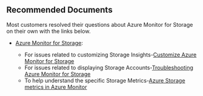 <properties
	pageTitle="For any issues related to Azure Monitor for Storage, customizing insights,troubleshooting and understanding storage metrics"
	description="For any issues related to Azure Monitor for Storage, customizing insights,troubleshooting and understanding storage metrics"
    service="microsoft.insights"
    resource="components"
    authors="rashmian"
    ms.author="rashmia"
    selfHelpType="generic"
    articleId="insights-for-storage-commonsolution"
    productPesIds="16913"
    supportTopicIds="32691101,32691113,32691114,32691097,32691102,32691104,32691105,32691106,32691107,32691109,32691111,32691115m32691103,32691108,32691110,32691112"
    cloudEnvironments="public, blackForest, fairfax, mooncake"
    ownershipId="AzureMonitoring_Essentials"
/>


## **Recommended Documents**

Most customers resolved their questions about Azure Monitor for Storage on their own with the links below.

- [Azure Monitor for Storage](https://docs.microsoft.com/azure/azure-monitor/insights/storage-insights-overview):

	* For issues related to customizing Storage Insights-[Customize Azure Monitor for Storage](https://docs.microsoft.com/azure/azure-monitor/insights/storage-insights-overview#customize-azure-monitor-for-storage)<br>
	* For issues related to displaying Storage Accounts-[Troubleshooting Azure Monitor for Storage](https://docs.microsoft.com/en-us/azure/azure-monitor/insights/storage-insights-overview#troubleshooting)<br>
	* To help understand the specific Storage Metrics-[Azure Storage metrics in Azure Monitor](https://docs.microsoft.com/azure/storage/common/monitor-storage-reference#metrics)
   
	
